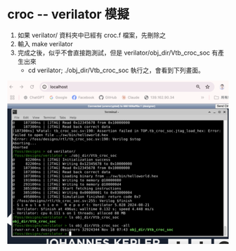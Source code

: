 # croc -- verilator 模擬

1. 如果 verilator/ 資料夾中已經有 croc.f 檔案，先刪除之
2. 輸入 make verilator
3. 完成之後，似乎不會直接跑測試，但是 verilator/obj_dir/Vtb_croc_soc 有產生出來
    * cd verilator; ./obj_dir/Vtb_croc_soc 執行之，會看到下列畫面。

![](./img/crocVerilator.png)

